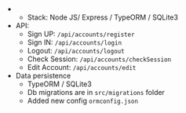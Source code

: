 - - Stack: Node JS/ Express / TypeORM / SQLite3
- API:
   - Sign UP: `/api/accounts/register`
   - Sign IN: `/api/accounts/login`
   - Logout: `/api/accounts/logout`
   - Check Session: `/api/accounts/checkSession`
   - Edit Account: `/api/accounts/edit`
- Data persistence
  - TypeORM / SQLite3
  - Db migrations are in `src/migrations` folder
  - Added new config `ormconfig.json`